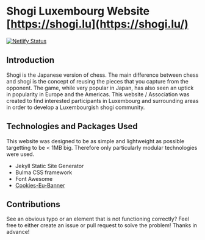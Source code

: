 # Shogi Luxembourg Website [https://shogi.lu](https://shogi.lu/)
[![Netlify Status](https://api.netlify.com/api/v1/badges/07ab0aa0-27ee-413a-89b0-9f87a0787ba4/deploy-status)](https://app.netlify.com/sites/reverent-fermat-4de261/deploys)

## Introduction
Shogi is the Japanese version of chess. The main difference between chess and shogi is the concept of reusing the pieces that you capture from the opponent. The game, while very popular in Japan, has also seen an uptick in popularity in Europe and the Americas. This website / Association was created to find interested participants in Luxembourg and surrounding areas in order to develop a Luxembourgish shogi community.

## Technologies and Packages Used
This website was designed to be as simple and lightweight as possible targetting to be < 1MB big. Therefore only particularly modular technologies were used.
- Jekyll Static Site Generator
- Bulma CSS framework
- Font Awesome
- [Cookies-Eu-Banner](https://github.com/Alex-D/Cookies-EU-banner)

## Contributions
See an obvious typo or an element that is not functioning correctly? Feel free to either create an issue or pull request to solve the problem! Thanks in advance!
